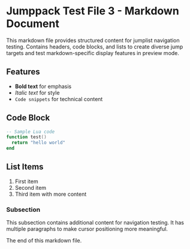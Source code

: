# Jumppack Test File 3 - Markdown Document

This markdown file provides structured content for jumplist navigation testing.
Contains headers, code blocks, and lists to create diverse jump targets and
test markdown-specific display features in preview mode.

## Features

- **Bold text** for emphasis
- *Italic text* for style
- `Code snippets` for technical content

## Code Block

```lua
-- Sample Lua code
function test()
  return "hello world"
end
```

## List Items

1. First item
2. Second item
3. Third item with more content

### Subsection

This subsection contains additional content for navigation testing.
It has multiple paragraphs to make cursor positioning more meaningful.

The end of this markdown file.